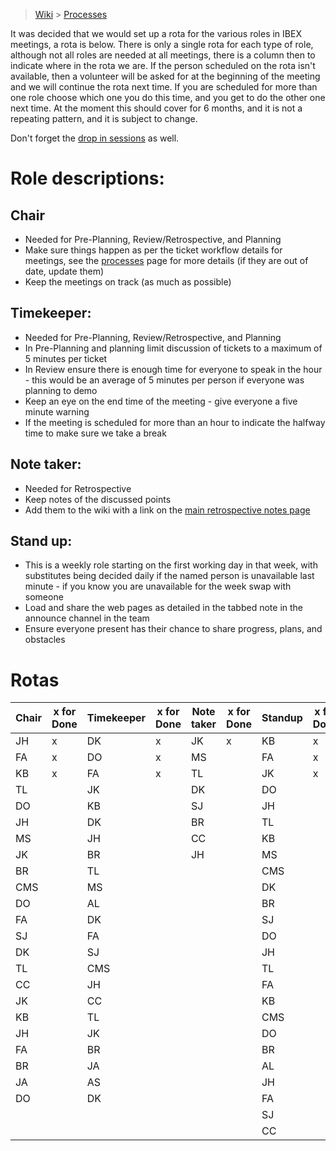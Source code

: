 > [Wiki](Home) > [Processes](Processes)

It was decided that we would set up a rota for the various roles in IBEX meetings, a rota is below. There is only a single rota for each type of role, although not all roles are needed at all meetings, there is a column then to indicate where in the rota we are. If the person scheduled on the rota isn't available, then a volunteer will be asked for at the beginning of the meeting and we will continue the rota next time. If you are scheduled for more than one role choose which one you do this time, and you get to do the other one next time. At the moment this should cover for 6 months, and it is not a repeating pattern, and it is subject to change.

Don't forget the [drop in sessions](https://github.com/ISISComputingGroup/IBEX/wiki/Instrument-Control-Drop-in-Session) as well.

# Role descriptions:
## Chair 
* Needed for Pre-Planning, Review/Retrospective, and Planning
* Make sure things happen as per the ticket workflow details for meetings, see the [processes](Processes) page for more details (if they are out of date, update them)
* Keep the meetings on track (as much as possible)

## Timekeeper:
* Needed for Pre-Planning, Review/Retrospective, and Planning
* In Pre-Planning and planning limit discussion of tickets to a maximum of 5 minutes per ticket
* In Review ensure there is enough time for everyone to speak in the hour - this would be an average of 5 minutes per person if everyone was planning to demo
* Keep an eye on the end time of the meeting - give everyone a five minute warning
* If the meeting is scheduled for more than an hour to indicate the halfway time to make sure we take a break

## Note taker:
* Needed for Retrospective
* Keep notes of the discussed points
* Add them to the wiki with a link on the [main retrospective notes page](Retrospective-Notes)

## Stand up:
* This is a weekly role starting on the first working day in that week, with substitutes being decided daily if the named person is unavailable last minute - if you know you are unavailable for the week swap with someone
* Load and share the web pages as detailed in the tabbed note in the announce channel in the team
* Ensure everyone present has their chance to share progress, plans, and obstacles

# Rotas

| Chair | x for Done | Timekeeper | x for Done | Note taker | x for Done |Standup | x for Done |
| --- | --- | --- | --- | --- | --- |--- | --- |
| JH | x | DK | x | JK | x |KB | x |
| FA | x | DO | x | MS |  |FA | x |
| KB | x | FA | x | TL |  |JK | x |
| TL |  | JK |  | DK |  |DO |  |
| DO |  | KB |  | SJ |  |JH |  |
| JH |  | DK |  | BR |  |TL |  |
| MS |  | JH |  | CC |  |KB |  |
| JK |  | BR |  | JH |  |MS |  |
| BR |  | TL |  |  |  |CMS |  |
| CMS |  | MS |  |  |  |DK |  |
| DO |  | AL |  |  |  |BR |  |
| FA |  | DK |  |  |  |SJ |  |
| SJ |  | FA |  |  |  |DO |  |
| DK |  | SJ |  |  |  |JH |  |
| TL |  | CMS |  |  |  |TL |  |
| CC |  | JH |  |  |  |FA |  |
| JK |  | CC |  |  |  |KB |  |
| KB |  | TL |  |  |  |CMS |  |
| JH |  | JK |  |  |  |DO |  |
| FA |  | BR |  |  |  |BR |  |
| BR |  | JA |  |  |  |AL |  |
| JA |  | AS |  |  |  |JH |  |
| DO |  | DK |  |  |  |FA |  |
|  |  |  |  |  |  |SJ |  |
|  |  |  |  |  |  |CC |  |

